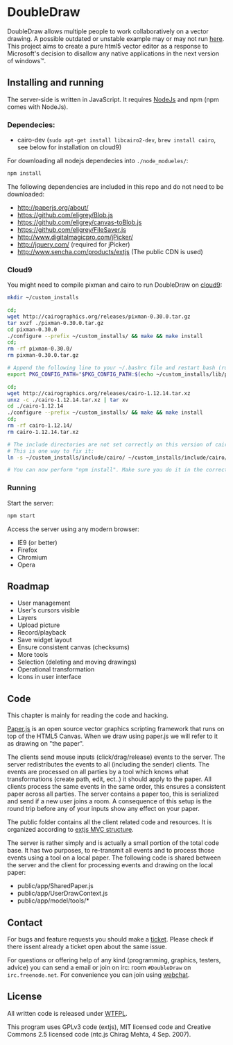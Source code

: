 DoubleDraw
=============

DoubleDraw allows multiple people to work collaboratively on a vector drawing. A possible outdated or unstable example may or may not run [here](http://dd.bennyjacobs.nl:5100/). This project aims to create a pure html5 vector editor as a response to Microsoft's decision to disallow any native applications in the next version of windows™.

<!-- Ok, that part about windows was a lie. This project is aims double the fun! -->

## Installing and running

The server-side is written in JavaScript. It requires [NodeJs](http://nodejs.org/) and npm (npm comes with NodeJs).

### Dependecies:

- cairo-dev (`sudo apt-get install libcairo2-dev`, `brew install cairo`, see below for installation on cloud9)

For downloading all nodejs dependecies into `./node_modueles/`:

```bash
npm install
```

The following dependencies are included in this repo and do not need to be downloaded:

- http://paperjs.org/about/
- https://github.com/eligrey/Blob.js
- https://github.com/eligrey/canvas-toBlob.js
- https://github.com/eligrey/FileSaver.js
- http://www.digitalmagicpro.com/jPicker/
- http://jquery.com/ (required for jPicker)
- http://www.sencha.com/products/extjs (The public CDN is used)

### Cloud9

You might need to compile pixman and cairo to run DoubleDraw on [cloud9](https://c9.io/):

```bash
mkdir ~/custom_installs

cd;
wget http://cairographics.org/releases/pixman-0.30.0.tar.gz
tar xvzf ./pixman-0.30.0.tar.gz
cd pixman-0.30.0
./configure --prefix ~/custom_installs/ && make && make install
cd;
rm -rf pixman-0.30.0/
rm pixman-0.30.0.tar.gz

# Append the following line to your ~/.bashrc file and restart bash (run 'exit').
export PKG_CONFIG_PATH="$PKG_CONFIG_PATH:$(echo ~/custom_installs/lib/pkgconfig)";

cd;
wget http://cairographics.org/releases/cairo-1.12.14.tar.xz
unxz -c ./cairo-1.12.14.tar.xz | tar xv
cd ./cairo-1.12.14
./configure --prefix ~/custom_installs/ && make && make install
cd;
rm -rf cairo-1.12.14/
rm cairo-1.12.14.tar.xz

# The include directories are not set correctly on this version of cairo.
# This is one way to fix it:
ln -s ~/custom_installs/include/cairo/ ~/custom_installs/include/cairo/cairo

# You can now perform "npm install". Make sure you do it in the correct directory.
```

### Running

Start the server:

```bash
npm start
```

Access the server using any modern browser:

- IE9 (or better)
- Firefox
- Chromium
- Opera

## Roadmap

- User management
- User's cursors visible
- Layers
- Upload picture
- Record/playback
- Save widget layout
- Ensure consistent canvas (checksums)
- More tools
- Selection (deleting and moving drawings)
- Operational transformation
- Icons in user interface

## Code

This chapter is mainly for reading the code and hacking.

[Paper.js](http://paperjs.org/about/) is an open source vector graphics scripting framework that runs on top of the HTML5 Canvas. When we draw using paper.js we will refer to it as drawing on "the paper".

The clients send mouse inputs (click/drag/release) events to the server. The server redistributes the events to all (including the sender) clients. The events are processed on all parties by a tool which knows what transformations (create path, edit, ect..) it should apply to the paper. All clients process the same events in the same order, this ensures a consistent paper across all parties. The server contains a paper too, this is serialized and send if a new user joins a room. A consequence of this setup is the round trip before any of your inputs show any effect on your paper.

The public folder contains all the client related code and resources. It is organized according to [extjs MVC structure](http://docs.sencha.com/extjs/#!/guide/application_architecture).

The server is rather simply and is actually a small portion of the total code base. It has two purposes, to re-transmit all events and to process those events using a tool on a local paper. The following code is shared between the server and the client for processing events and drawing on the local paper:

- public/app/SharedPaper.js
- public/app/UserDrawContext.js
- public/app/model/tools/*

## Contact

For bugs and feature requests you should make a [ticket](https://github.com/Benny-/DoubleDraw/issues). Please check if there issent already a ticket open about the same issue.

For questions or offering help of any kind (programming, graphics, testers, advice) you can send a email or join on irc: room `#DoubleDraw` on `irc.freenode.net`. For convenience you can join using [webchat](https://webchat.freenode.net/?channels=DoubleDraw).

## License

All written code is released under [WTFPL](http://www.wtfpl.net/).

This program uses GPLv3 code (extjs), MIT licensed code and Creative Commons 2.5 licensed code (ntc.js Chirag Mehta, 4 Sep. 2007).

